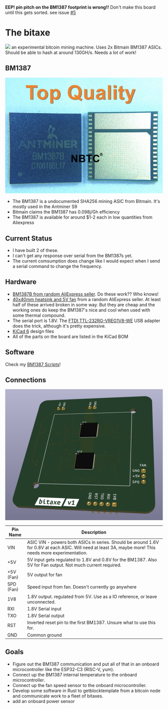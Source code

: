 **EEP! pin pitch on the BM1387 footprint is wrong!!** Don't make this board until this gets sorted. see issue [#5](https://github.com/skot/bitaxe/issues/5)

# The bitaxe
![](doc/assembled.png)
an experimental bitcoin mining machine. Uses 2x Bitmain BM1387 ASICs. Should be able to hash at around 130GH/s. Needs a lot of work!

## BM1387
![bm1387 pic](doc/bm1387.png)

- The BM1387 is a undocumented SHA256 mining ASIC from Bitmain. It's mostly used in the Antminer S9
- Bitmain claims the BM1387 has 0.098j/Gh efficiency
- The BM1387 is available for around $1-2 each in low quantities from Aliexpress

## Current Status
- I have built 2 of these.
- I can't get any response over serial from the BM1387s yet.
- The current comsumption does change like I would expect when I send a serial command to change the frequency.

## Hardware
- [BM1387B from random AliExpress seller](https://www.aliexpress.com/item/2251832867687077.html). Do these work?? Who knows!
- [40x40mm heatsink and 5V fan](https://www.aliexpress.com/item/2251832861666365.html) from a random AliExpress seller. At least half of these arrived broken in some way. But they are cheap and the working ones do keep the BM1387's nice and cool when used with some thermal compound.
- The serial port is 1.8V. The [FTDI TTL-232RG-VREG1V8-WE](https://www.digikey.com/en/products/detail/ftdi,-future-technology-devices-international-ltd/TTL-232RG-VREG1V8-WE/2441359) USB adapter does the trick, although it's pretty expensive.
- [KiCad 6](https://www.kicad.org) design files
- All of the parts on the board are listed in the KiCad BOM

## Software
Check my [BM1387 Scripts](https://github.com/skot/bm1387_scripts)!

## Connections
![](doc/render.png)

| Pin Name     | Description |
| ----------- | ----------- |
| VIN      | ASIC VIN - powers both ASICs in series. Should be around 1.6V for 0.8V at each ASIC. Will need at least 3A, maybe more! This needs more experimentation.       |
| +5V   | 5V input gets regulated to 1.8V and 0.8V for the BM1387. Also 5V for Fan output. Not much current required.        |
| +5V (Fan)   | 5V output for fan        |
| SPD (Fan)   | Speed input from fan. Doesn't currently go anywhere        |
| 1V8   | 1.8V output. regulated from 5V. Use as a IO reference, or leave unconnected.       |
| RXI   | 1.8V Serial input        |
| TXO   | 1.8V Serial output        |
| RST   | Inverted reset pin to the first BM1387. Unsure what to use this for.        |
| GND   | Common ground        |

## Goals
- Figure out the BM1387 communication and put all of that in an onboard microcontroller like the ESP32-C3 (RISC-V, yum).
- Connect up the BM1387 internal temperature to the onboard microcontroller.
- Connect up the fan speed sensor to the onboard microcontroller.
- Develop some software in Rust to getblocktemplate from a bitcoin node and communicate work to a fleet of bitaxes.
- add an onboard power sensor
